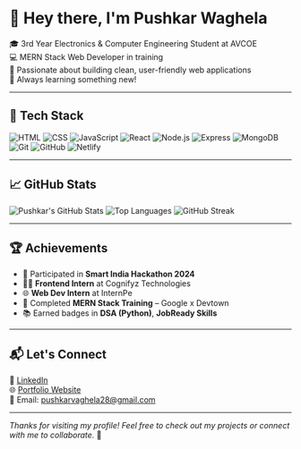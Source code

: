# 👋 Hey there, I'm Pushkar Waghela

🎓 3rd Year Electronics & Computer Engineering Student at AVCOE  
💻 MERN Stack Web Developer in training  
🚀 Passionate about building clean, user-friendly web applications  
🌱 Always learning something new!

---

## 🧰 Tech Stack

![HTML](https://img.shields.io/badge/HTML5-E34F26?style=flat&logo=html5&logoColor=white)
![CSS](https://img.shields.io/badge/CSS3-1572B6?style=flat&logo=css3&logoColor=white)
![JavaScript](https://img.shields.io/badge/JavaScript-F7DF1E?style=flat&logo=javascript&logoColor=black)
![React](https://img.shields.io/badge/React-20232A?style=flat&logo=react&logoColor=61DAFB)
![Node.js](https://img.shields.io/badge/Node.js-43853D?style=flat&logo=node-dot-js&logoColor=white)
![Express](https://img.shields.io/badge/Express.js-000000?style=flat&logo=express&logoColor=white)
![MongoDB](https://img.shields.io/badge/MongoDB-4EA94B?style=flat&logo=mongodb&logoColor=white)
![Git](https://img.shields.io/badge/Git-F05032?style=flat&logo=git&logoColor=white)
![GitHub](https://img.shields.io/badge/GitHub-181717?style=flat&logo=github&logoColor=white)
![Netlify](https://img.shields.io/badge/Netlify-00C7B7?style=flat&logo=netlify&logoColor=white)

---

## 📈 GitHub Stats

![Pushkar's GitHub Stats](https://github-readme-stats.vercel.app/api?username=pushkarwaghela&show_icons=true&theme=radical)
![Top Languages](https://github-readme-stats.vercel.app/api/top-langs/?username=pushkarwaghela&layout=compact&theme=radical)
![GitHub Streak](https://streak-stats.demolab.com?user=pushkarwaghela&theme=radical)

---

## 🏆 Achievements

- 🏁 Participated in **Smart India Hackathon 2024**
- 👨‍💻 **Frontend Intern** at Cognifyz Technologies
- 🌐 **Web Dev Intern** at InternPe
- 🏅 Completed **MERN Stack Training** – Google x Devtown
- 📚 Earned badges in **DSA (Python)**, **JobReady Skills**

---

## 📬 Let's Connect

📎 [LinkedIn](https://www.linkedin.com/in/pushkar-waghela)  
🌐 [Portfolio Website](https://pushkarwaghela.netlify.app)  
📧 Email: [pushkarvaghela28@gmail.com](mailto:pushkarvaghela28@gmail.com)

---

_Thanks for visiting my profile! Feel free to check out my projects or connect with me to collaborate._ 🤝

